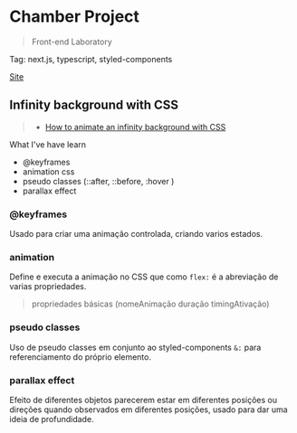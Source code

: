 # Chamber Project
> Front-end Laboratory

Tag: next.js, typescript, styled-components

[Site](https://chamber-five.vercel.app/)

## Infinity background with CSS
> - [How to animate an infinity background with CSS](https://www.treinaweb.com.br/blog/como-fazer-animacao-infinita-de-fundo-com-css)

What I've have learn
- @keyframes
- animation css
- pseudo classes (::after, ::before, :hover )
- parallax effect

### @keyframes
Usado para criar uma animação controlada, criando varios estados.

### animation
Define e executa a animação no CSS que como `flex:` é a abreviação de varias propriedades.
> propriedades básicas (nomeAnimação duração timingAtivação)

### pseudo classes
Uso de pseudo classes em conjunto ao styled-components `&:` para referenciamento do próprio elemento.

### parallax effect
Efeito de diferentes objetos parecerem estar em diferentes posições ou direções quando observados em diferentes posições, usado para dar uma ideia de profundidade.
